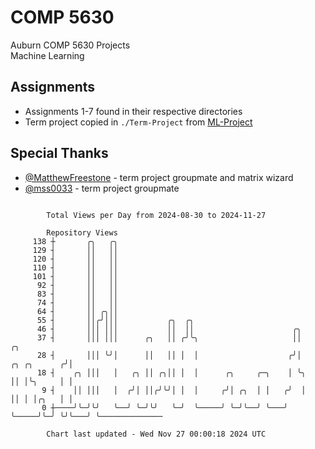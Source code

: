 # COMP 5630
Auburn COMP 5630 Projects  
Machine Learning

## Assignments
- Assignments 1-7 found in their respective directories
- Term project copied in `./Term-Project` from [ML-Project](https://github.com/wumphlett/ML-Project)

## Special Thanks
- [@MatthewFreestone](https://github.com/MatthewFreestone) - term project groupmate and matrix wizard
- [@mss0033](https://github.com/mss0033) - term project groupmate

```

        Total Views per Day from 2024-08-30 to 2024-11-27

        Repository Views
     138 ┼       ╭╮   ╭╮
     129 ┤       ││   ││
     120 ┤       ││   ││
     110 ┤       ││   ││
     101 ┤       ││   ││
      92 ┤       ││   ││
      83 ┤       ││   ││
      74 ┤       ││   ││
      64 ┤       ││ ╭╮││
      55 ┤       ││╭╯│││           ╭╮  ╭╮
      46 ┤       │││ │││           ││  ││                      ╭╮
      37 ┤       │││ │││      ╭╮   ││ ╭╯╰╮                     ││                  ╭╮
      28 ┤       │││ ╰╯│      ││   ││ │  │                    ╭╯│      ╭╮ ╭╮      ╭╯│
      18 ┤    ╭╮ │││   │   ╭╮ ││ ╭╮││ │  │      ╭╮     ╭─╮    │ ╰╮     ││ │╰╮     │ │
       9 ┤    ││ │││   │  ╭╯│ ││╭╯╰╯│ │  │     ╭╯│ ╭╮  │ │   ╭╯  │     ││ │ │╭╮   │ │
       0 ┼────╯╰─╯╰╯   ╰──╯ ╰─╯╰╯   ╰─╯  ╰─────╯ ╰─╯╰──╯ ╰───╯   ╰─────╯╰─╯ ╰╯╰───╯ ╰──────────────

        Chart last updated - Wed Nov 27 00:00:18 2024 UTC
        
```
